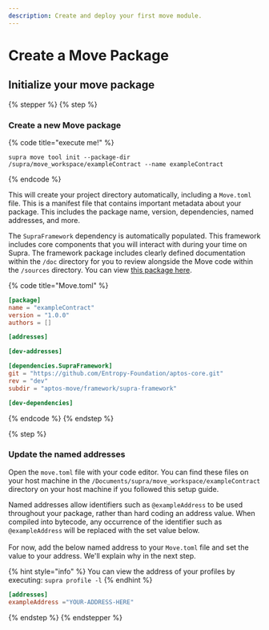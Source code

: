 ```yaml
---
description: Create and deploy your first move module.
---
```


# Create a Move Package

## Initialize your move package

{% stepper %}
{% step %}
### Create a new Move package

{% code title="execute me!" %}
```
supra move tool init --package-dir /supra/move_workspace/exampleContract --name exampleContract
```
{% endcode %}

This will create your project directory automatically, including a `Move.toml` file. This is a manifest file that contains important metadata about your package. This includes the package name, version, dependencies, named addresses, and more.&#x20;

The `SupraFramework` dependency is automatically populated. This framework includes core components that you will interact with during your time on Supra. The framework package includes clearly defined documentation within the `/doc` directory for you to review alongside the Move code within the `/sources` directory. You can view [this package here](https://github.com/Entropy-Foundation/aptos-core/tree/dev/aptos-move/framework/supra-framework).

{% code title="Move.toml" %}
```toml
[package]
name = "exampleContract"
version = "1.0.0"
authors = []

[addresses]

[dev-addresses]

[dependencies.SupraFramework]
git = "https://github.com/Entropy-Foundation/aptos-core.git"
rev = "dev"
subdir = "aptos-move/framework/supra-framework"

[dev-dependencies]

```
{% endcode %}
{% endstep %}

{% step %}
### Update the named addresses

Open the `move.toml` file with your code editor. You can find these files on your host machine in the `/Documents/supra/move_workspace/exampleContract` directory on your host machine if you followed this setup guide.

Named addresses allow identifiers such as `@exampleAddress` to be used throughout your package, rather than hard coding an address value. When compiled into bytecode, any occurrence of the identifier such as `@exampleAddress` will be replaced with the set value below.\
\
For now, add the below named address to your `Move.toml` file and set the value to your address. We'll explain why in the next step.

{% hint style="info" %}
You can view the address of your profiles by executing: `supra profile -l`
{% endhint %}

```toml
[addresses]
exampleAddress ="YOUR-ADDRESS-HERE"
```
{% endstep %}
{% endstepper %}
